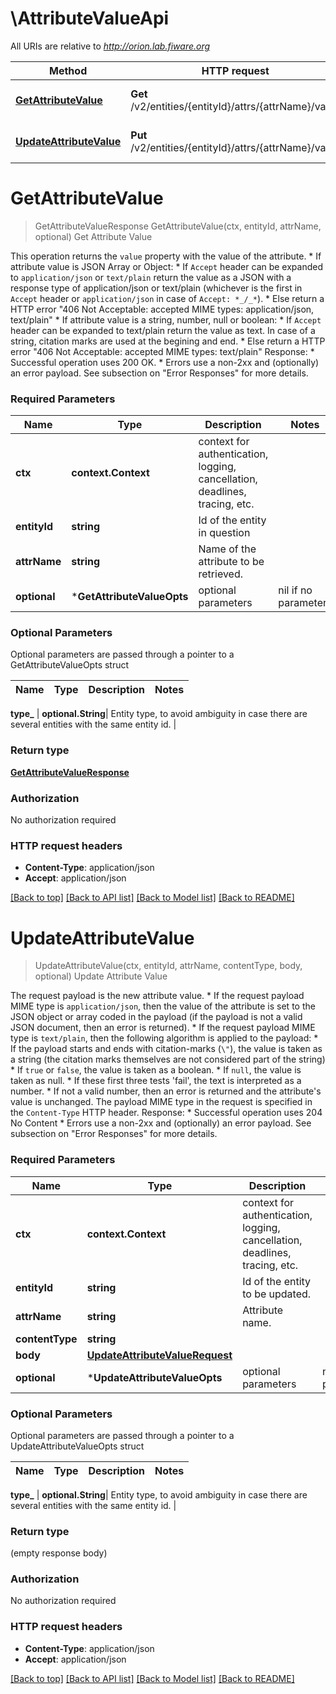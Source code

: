 # \AttributeValueApi

All URIs are relative to *http://orion.lab.fiware.org*

Method | HTTP request | Description
------------- | ------------- | -------------
[**GetAttributeValue**](AttributeValueApi.md#GetAttributeValue) | **Get** /v2/entities/{entityId}/attrs/{attrName}/value | Get Attribute Value
[**UpdateAttributeValue**](AttributeValueApi.md#UpdateAttributeValue) | **Put** /v2/entities/{entityId}/attrs/{attrName}/value | Update Attribute Value


# **GetAttributeValue**
> GetAttributeValueResponse GetAttributeValue(ctx, entityId, attrName, optional)
Get Attribute Value

This operation returns the `value` property with the value of the attribute. * If attribute value is JSON Array or Object:   * If `Accept` header can be expanded to `application/json` or `text/plain` return the value as a JSON with a     response type of application/json or text/plain (whichever is the first in `Accept` header or     `application/json` in case of `Accept: *_/_*`).   * Else return a HTTP error \"406 Not Acceptable: accepted MIME types: application/json, text/plain\" * If attribute value is a string, number, null or boolean:   * If `Accept` header can be expanded to text/plain return the value as text. In case of a string, citation     marks are used at the begining and end.   * Else return a HTTP error \"406 Not Acceptable: accepted MIME types: text/plain\" Response: * Successful operation uses 200 OK. * Errors use a non-2xx and (optionally) an error payload. See subsection on \"Error Responses\" for   more details.

### Required Parameters

Name | Type | Description  | Notes
------------- | ------------- | ------------- | -------------
 **ctx** | **context.Context** | context for authentication, logging, cancellation, deadlines, tracing, etc.
  **entityId** | **string**| Id of the entity in question | 
  **attrName** | **string**| Name of the attribute to be retrieved. | 
 **optional** | ***GetAttributeValueOpts** | optional parameters | nil if no parameters

### Optional Parameters
Optional parameters are passed through a pointer to a GetAttributeValueOpts struct

Name | Type | Description  | Notes
------------- | ------------- | ------------- | -------------


 **type_** | **optional.String**| Entity type, to avoid ambiguity in case there are several entities with the same entity id. | 

### Return type

[**GetAttributeValueResponse**](GetAttributeValueResponse.md)

### Authorization

No authorization required

### HTTP request headers

 - **Content-Type**: application/json
 - **Accept**: application/json

[[Back to top]](#) [[Back to API list]](../README.md#documentation-for-api-endpoints) [[Back to Model list]](../README.md#documentation-for-models) [[Back to README]](../README.md)

# **UpdateAttributeValue**
> UpdateAttributeValue(ctx, entityId, attrName, contentType, body, optional)
Update Attribute Value

The request payload is the new attribute value. * If the request payload MIME type is `application/json`, then the value of the attribute is set to   the JSON object or array coded in the payload (if the payload is not a valid JSON document,   then an error is returned). * If the request payload MIME type is `text/plain`, then the following algorithm is applied to the   payload:   * If the payload starts and ends with citation-marks (`\"`), the value is taken as a string     (the citation marks themselves are not considered part of the string)   * If `true` or `false`, the value is taken as a boolean.   * If `null`, the value is taken as null.   * If these first three tests 'fail', the text is interpreted as a number.   * If not a valid number, then an error is returned and the attribute's value is unchanged. The payload MIME type in the request is specified in the `Content-Type` HTTP header. Response: * Successful operation uses 204 No Content * Errors use a non-2xx and (optionally) an error payload. See subsection on \"Error Responses\" for   more details.

### Required Parameters

Name | Type | Description  | Notes
------------- | ------------- | ------------- | -------------
 **ctx** | **context.Context** | context for authentication, logging, cancellation, deadlines, tracing, etc.
  **entityId** | **string**| Id of the entity to be updated. | 
  **attrName** | **string**| Attribute name. | 
  **contentType** | **string**|  | 
  **body** | [**UpdateAttributeValueRequest**](UpdateAttributeValueRequest.md)|  | 
 **optional** | ***UpdateAttributeValueOpts** | optional parameters | nil if no parameters

### Optional Parameters
Optional parameters are passed through a pointer to a UpdateAttributeValueOpts struct

Name | Type | Description  | Notes
------------- | ------------- | ------------- | -------------




 **type_** | **optional.String**| Entity type, to avoid ambiguity in case there are several entities with the same entity id. | 

### Return type

 (empty response body)

### Authorization

No authorization required

### HTTP request headers

 - **Content-Type**: application/json
 - **Accept**: application/json

[[Back to top]](#) [[Back to API list]](../README.md#documentation-for-api-endpoints) [[Back to Model list]](../README.md#documentation-for-models) [[Back to README]](../README.md)

